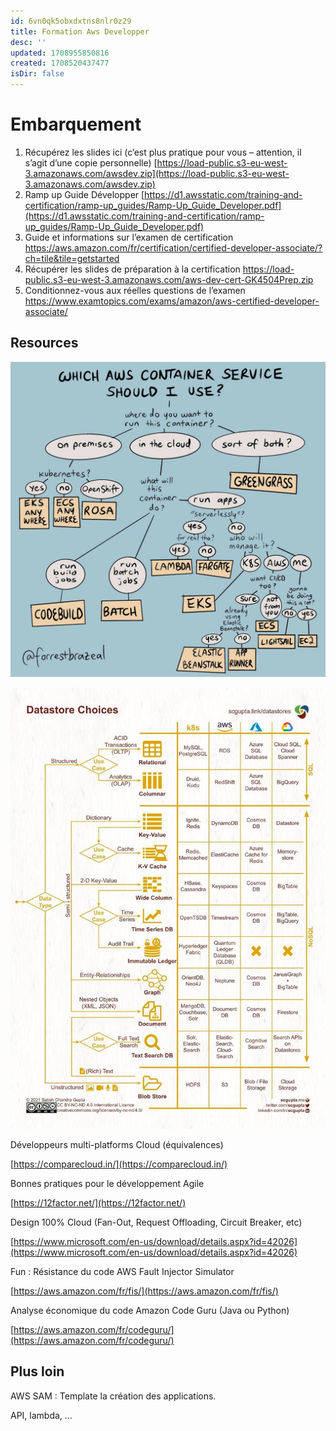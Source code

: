 ```yaml
---
id: 6vn0qk5obxdxtns8nlr0z29
title: Formation Aws Developper
desc: ''
updated: 1708955850816
created: 1708520437477
isDir: false
---
```

# Embarquement
 
1. Récupérez les slides ici (c’est plus pratique pour vous – attention, il s’agit d’une copie personnelle) [https://load-public.s3-eu-west-3.amazonaws.com/awsdev.zip](https://load-public.s3-eu-west-3.amazonaws.com/awsdev.zip)
1. Ramp up Guide Développer [https://d1.awsstatic.com/training-and-certification/ramp-up_guides/Ramp-Up_Guide_Developer.pdf](https://d1.awsstatic.com/training-and-certification/ramp-up_guides/Ramp-Up_Guide_Developer.pdf)
1. Guide et informations sur l’examen de certification https://aws.amazon.com/fr/certification/certified-developer-associate/?ch=tile&tile=getstarted
1. Récupérer les slides de préparation à la certification https://load-public.s3-eu-west-3.amazonaws.com/aws-dev-cert-GK4504Prep.zip
1. Conditionnez-vous aux réelles questions de l’examen https://www.examtopics.com/exams/amazon/aws-certified-developer-associate/

## Resources

![wich aws conatiner service should I user ?](assets/images/aws-whichContainerServiceShouldIuse.png)

![datastoreChoices](assets/images/aws-datastoreChoices.png)

Développeurs multi-platforms Cloud (équivalences)

[https://comparecloud.in/](https://comparecloud.in/)

Bonnes pratiques pour le développement Agile

[https://12factor.net/](https://12factor.net/)

Design 100% Cloud (Fan-Out, Request Offloading, Circuit Breaker, etc)

[https://www.microsoft.com/en-us/download/details.aspx?id=42026](https://www.microsoft.com/en-us/download/details.aspx?id=42026)

Fun : Résistance du code AWS Fault Injector Simulator

[https://aws.amazon.com/fr/fis/](https://aws.amazon.com/fr/fis/)

Analyse économique du code Amazon Code Guru (Java ou Python)

[https://aws.amazon.com/fr/codeguru/](https://aws.amazon.com/fr/codeguru/)

## Plus loin

AWS SAM : Template la création des applications.

API, lambda, …
